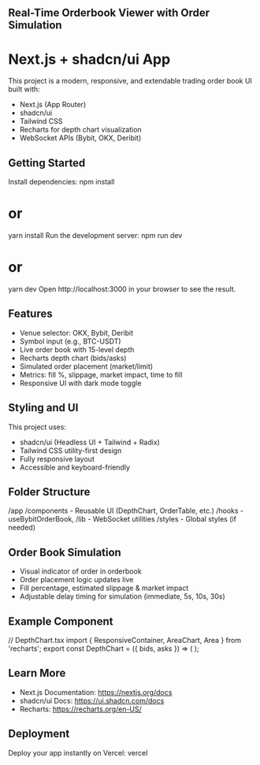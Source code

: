 ## Real-Time Orderbook Viewer with Order Simulation

# Next.js + shadcn/ui App
This project is a modern, responsive, and extendable trading order book UI built with:
- Next.js (App Router)
- shadcn/ui
- Tailwind CSS
- Recharts for depth chart visualization
- WebSocket APIs (Bybit, OKX, Deribit)

## Getting Started
Install dependencies:
npm install
# or
yarn install
Run the development server:
npm run dev
# or
yarn dev
Open http://localhost:3000 in your browser to see the result.


## Features
- Venue selector: OKX, Bybit, Deribit
- Symbol input (e.g., BTC-USDT)
- Live order book with 15-level depth
- Recharts depth chart (bids/asks)
- Simulated order placement (market/limit)
- Metrics: fill %, slippage, market impact, time to fill
- Responsive UI with dark mode toggle

## Styling and UI
This project uses:
- shadcn/ui (Headless UI + Tailwind + Radix)
- Tailwind CSS utility-first design
- Fully responsive layout
- Accessible and keyboard-friendly


## Folder Structure
/app
 /components - Reusable UI (DepthChart, OrderTable, etc.)
 /hooks - useBybitOrderBook,
  /lib - WebSocket utilities
 /styles - Global styles (if needed)


## Order Book Simulation

- Visual indicator of order in orderbook
- Order placement logic updates live
- Fill percentage, estimated slippage & market impact
- Adjustable delay timing for simulation (immediate, 5s, 10s, 30s)


## Example Component
// DepthChart.tsx
import { ResponsiveContainer, AreaChart, Area } from 'recharts';
export const DepthChart = ({ bids, asks }) => (
 <ResponsiveContainer width="100%" height={300}>
 <AreaChart data={bids}>
 <Area type="monotone" dataKey="size" stroke="#0f0" fill="#0f08" />
 </AreaChart>
 </ResponsiveContainer>
);


## Learn More
- Next.js Documentation: https://nextjs.org/docs
- shadcn/ui Docs: https://ui.shadcn.com/docs
- Recharts: https://recharts.org/en-US/


## Deployment
Deploy your app instantly on Vercel:
vercel